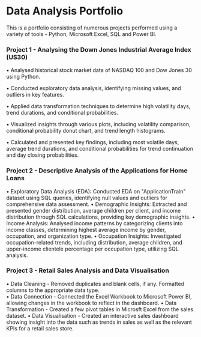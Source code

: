 # Data Analysis Portfolio
This is a portfolio consisting of numerous projects performed using a variety of tools - Python, Microsoft Excel,
SQL and Power BI.

### Project 1 - Analysing the Down Jones Industrial Average Index (US30)
•	Analysed historical stock market data of NASDAQ 100 and Dow Jones 30 using Python.

•	Conducted exploratory data analysis, identifying missing values, and outliers in key features.

•	Applied data transformation techniques to determine high volatility days, trend durations, and 
      conditional probabilities.

•	Visualized insights through various plots, including volatility comparison, conditional probability donut 
      chart, and trend length histograms.

•	Calculated and presented key findings, including most volatile days, average trend durations, and 
      conditional probabilities for trend continuation and day closing probabilities.

### Project 2 - Descriptive Analysis of the Applications for Home Loans
•	Exploratory Data Analysis (EDA): Conducted EDA on "ApplicationTrain" dataset using SQL queries, 
      identifying null values and outliers for comprehensive data assessment.
•	Demographic Insights: Extracted and presented gender distribution, average children per client, and 
      income distribution through SQL calculations, providing key demographic insights.
•	Income Analysis: Analysed income patterns by categorizing clients into income classes, determining 
      highest average income by gender, occupation, and organization type.
•	Occupation Insights: Investigated occupation-related trends, including distribution, average children, 
      and upper-income clientele percentage per occupation type, utilizing SQL analysis.
      
### Project 3 - Retail Sales Analysis and Data Visualisation
•     Data Cleaning - Removed duplicates and blank cells, if any. Formatted columns to the appropriate data type.   
•     Data Connection - Connected the Excel Workbook to Microsoft Power BI, allowing changes in the workbook to
      reflect in the dashboard.
•     Data Transformation - Created a few pivot tables in Microsft Excel from the sales dataset.
•     Data Visualisation - Created an interactive sales dashboard showing insight into the data such as trends in sales
      as well as the relevant KPIs for a retail sales store.


